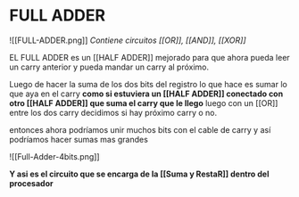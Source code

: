 # FULL ADDER
![[FULL-ADDER.png]]
*Contiene circuitos [[OR]], [[AND]], [[XOR]]*

EL FULL ADDER es un [[HALF ADDER]] mejorado para que ahora pueda leer un carry anterior y pueda mandar un carry al próximo.

Luego de hacer la suma de los dos bits del registro lo que hace es sumar lo que aya en el carry **como si estuviera un [[HALF ADDER]] conectado con otro [[HALF ADDER]] que suma el carry que le llego** luego con un [[OR]] entre los dos carry decidimos si hay próximo carry o no.

entonces ahora podríamos unir muchos bits con el cable de carry y así podríamos hacer sumas mas grandes 

![[Full-Adder-4bits.png]]

**Y asi es el circuito que se encarga de la [[Suma y RestaR]] dentro del procesador** 
